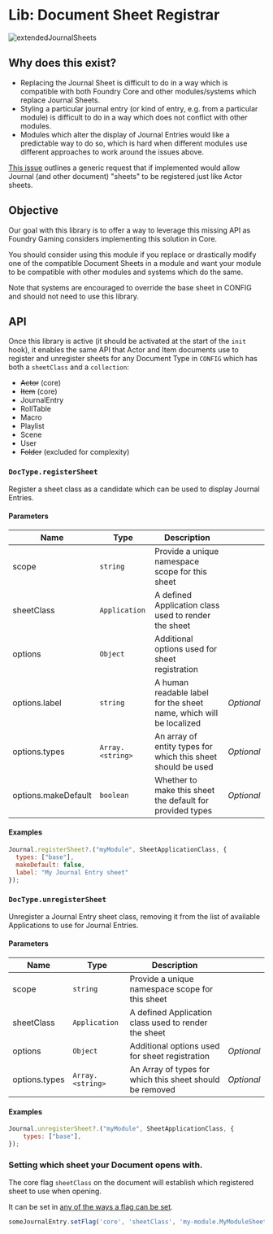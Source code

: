 # Lib: Document Sheet Registrar

![extendedJournalSheets](https://img.shields.io/endpoint?url=https%3A%2F%2Fraw.githubusercontent.com%2FLeague-of-Foundry-Developers%2Fleague-repo-status%2Fshields-endpoint%2F_extended-journal-sheets.json)

## Why does this exist?

- Replacing the Journal Sheet is difficult to do in a way which is compatible with both Foundry Core and other modules/systems which replace Journal Sheets.
- Styling a particular journal entry (or kind of entry, e.g. from a particular module) is difficult to do in a way which does not conflict with other modules.
- Modules which alter the display of Journal Entries would like a predictable way to do so, which is hard when different modules use different approaches to work around the issues above.

[This issue](https://gitlab.com/foundrynet/foundryvtt/-/issues/4994) outlines a generic request that if implemented would allow Journal (and other document) "sheets" to be registered just like Actor sheets.


## Objective
Our goal with this library is to offer a way to leverage this missing API as Foundry Gaming considers implementing this solution in Core.

You should consider using this module if you replace or drastically modify one of the compatible Document Sheets in a module and want your module to be compatible with other modules and systems which do the same.

Note that systems are encouraged to override the base sheet in CONFIG and should not need to use this library.

## API
Once this library is active (it should be activated at the start of the `init` hook), it enables the same API that Actor and Item documents use to register and unregister sheets for any Document Type in `CONFIG` which has both a `sheetClass` and a `collection`:

- ~~Actor~~ (core)
- ~~Item~~ (core)
- JournalEntry
- RollTable
- Macro
- Playlist
- Scene
- User
- ~~Folder~~ (excluded for complexity)

### `DocType.registerSheet`

Register a sheet class as a candidate which can be used to display Journal Entries.

#### Parameters

| Name | Type | Description |  |
| ---- | ---- | ----------- | -------- |
| scope | `string`  | Provide a unique namespace scope for this sheet | &nbsp; |
| sheetClass | `Application`  | A defined Application class used to render the sheet | &nbsp; |
| options | `Object`  | Additional options used for sheet registration | &nbsp; |
| options.label | `string`  | A human readable label for the sheet name, which will be localized | *Optional* |
| options.types | `Array.<string>`  | An array of entity types for which this sheet should be used | *Optional* |
| options.makeDefault | `boolean`  | Whether to make this sheet the default for provided types | *Optional* |

#### Examples

```javascript
Journal.registerSheet?.("myModule", SheetApplicationClass, {
  types: ["base"],
  makeDefault: false,
  label: "My Journal Entry sheet"
});
```

### `DocType.unregisterSheet`
Unregister a Journal Entry sheet class, removing it from the list of available Applications to use for Journal Entries.

#### Parameters

| Name | Type | Description |  |
| ---- | ---- | ----------- | -------- |
| scope | `string`  | Provide a unique namespace scope for this sheet | &nbsp; |
| sheetClass | `Application`  | A defined Application class used to render the sheet | &nbsp; |
| options | `Object`  | Additional options used for sheet registration | *Optional* |
| options.types | `Array.<string>`  | An Array of types for which this sheet should be removed | *Optional* |

#### Examples

```javascript
Journal.unregisterSheet?.("myModule", SheetApplicationClass, {
	types: ["base"],
});
```


### Setting which sheet your Document opens with.

The core flag `sheetClass` on the document will establish which registered sheet to use when opening.

It can be set in [any of the ways a flag can be set](https://foundryvtt.wiki/en/development/guides/handling-data#flags).
```js
someJournalEntry.setFlag('core', 'sheetClass', 'my-module.MyModuleSheetClassName');
```

